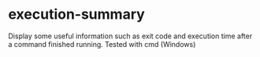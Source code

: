 # execution-summary
Display some useful information such as exit code and execution time after a command finished running. Tested with cmd (Windows)
